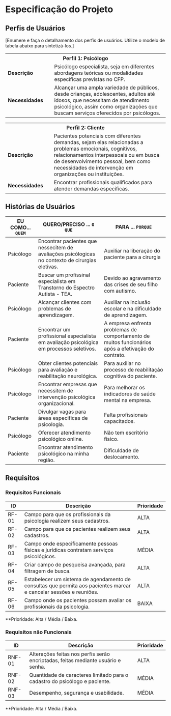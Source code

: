 # Especificação do Projeto

## Perfis de Usuários

[Enumere e faça o detalhamento dos perfis de usuários. Utilize o modelo de tabela abaixo para sintetizá-los.]

<table>
<tbody>
<tr align=center>
<th colspan="2">Perfil 1: Psicólogo </th>
</tr>
<tr>
<td width="150px"><b>Descrição</b></td>
<td width="600px"> Psicólogo especialista, seja em diferentes abordagens teóricas ou modalidades específicas previstas no CFP.
</td>
</tr>
<tr>
<td><b>Necessidades</b></td>
<td>
  Alcançar uma ampla variedade de públicos, desde crianças, adolescentes, adultos até idosos, que necessitam de atendimento psicológico, assim como organizações que buscam serviços oferecidos por psicólogos.
</td>
</tr>
</tbody>
</table>

<table>
<tbody>
<tr align=center>
<th colspan="2">Perfil 2: Cliente </th>
</tr>
<tr>
<td width="150px"><b>Descrição</b></td>
<td width="600px"> Pacientes potenciais com diferentes demandas, sejam elas relacionadas a problemas emocionais, cognitivos, relacionamentos interpessoais ou em busca de desenvolvimento pessoal, bem como necessidades de intervenção em organizações ou instituições.
</td>
</tr>
<tr>
<td><b>Necessidades</b></td>
<td>
Encontrar profissionais qualificados para atender demandas específicas.
</td>
</tr>
</tbody>
</table>


## Histórias de Usuários


|EU COMO... `QUEM`   | QUERO/PRECISO ... `O QUE` |PARA ... `PORQUE`                 |
|--------------------|---------------------------|----------------------------------|
| Psicólogo | Encontrar pacientes que nessecitem de avaliações psicólogicas no contexto de cirurgias eletivas. | Auxiliar na liberação do paciente para a cirurgia |
| Paciente | Buscar um profissinal especialista em Transtorno do Espectro Autista - TEA. | Devido ao agravamento das crises de seu filho com autismo. |
| Psicólogo | Alcançar clientes com problemas de aprendizagem. | Auxiliar na inclusão escolar e na dificuldade de aprendizagem. |
| Paciente | Encontrar um profissional especialista em avaliação psicológica em processos seletivos. | A empresa enfrenta problemas de comportamento de muitos funcionários após a efetivação do contrato. |
| Psicólogo | Obter clientes potenciais para avaliação e reabilitação neurológica. | Para auxiliar no processo de reabilitação cognitiva do paciente. |
| Psicólogo | Encontrar empresas que necessitem de intervenção psicológica organizacional. | Para melhorar os indicadores de saúde mental na empresa. |
| Paciente | Divulgar vagas para áreas especificas de psicologia. | Falta profissionais capacitados. |
| Psicólogo | Oferecer atendimento psicológico online. | Não tem escritório físico. |
| Paciente | Encontrar atendimento psicológico na minha região. | Dificuldade de deslocamento. |

## Requisitos 

### Requisitos Funcionais


|ID    | Descrição                | Prioridade |
|-------|---------------------------------|----|
|RF-01| Campo para que os profissionais da psicologia realizem seus cadastros.   | ALTA | 
|RF-02| Campo para que os pacientes realizem seus cadastros.   | ALTA |
|RF-03| Campo onde especificamente pessoas físicas e jurídicas contratam serviços psicológicos.   | MÉDIA |
|RF-04| Criar campo de pesqueisa avançada, para filtragem de busca.   | ALTA |
|RF-05| Estabelecer um sistema de agendamento de consultas que permita aos pacientes marcar e cancelar sessões e reuniões.   | ALTA |
|RF-06| Campo onde os pacientes possam avaliar os profissionais da psicologia.   | BAIXA |



**Prioridade: Alta / Média / Baixa. 

### Requisitos não Funcionais


|ID      | Descrição               | Prioridade |
|--------|-------------------------|----|
|RNF-01| Alterações feitas nos perfis serão encriptadas, feitas mediante usuário e senha.   | ALTA | 
|RNF-02| Quantidade de caracteres limitado para o cadastro do psicólogo e paciente.   | MÉDIA | 
|RNF-03| Desempenho, segurança e usabilidade.   | MÉDIA | 

**Prioridade: Alta / Média / Baixa. 

